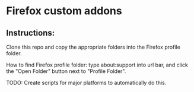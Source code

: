 # Firefox custom addons

## Instructions:

Clone this repo and copy the appropriate folders into the Firefox profile folder.

How to find Firefox profile folder: type about:support into url bar, and click the "Open Folder" button next to "Profile Folder".

TODO: Create scripts for major platforms to automatically do this.